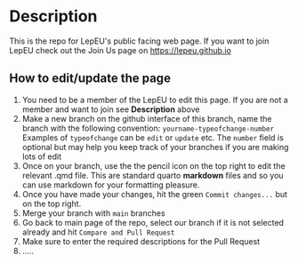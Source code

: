 # Description

This is the repo for LepEU's public facing web page. If you want to join LepEU check out the Join Us page on https://lepeu.github.io


## How to edit/update the page

1. You need to be a member of the LepEU to edit this page. If you are not a member and want to join see **Description** above
2. Make a new branch on the github interface of this branch, name the branch with the following convention: `yourname-typeofchange-number`
   Examples of `typeofchange` can be `edit` or `update` etc. The `number` field is optional but may help you keep track of your branches if you are making lots of edit
3. Once on your branch, use the the pencil icon on the top right to edit the relevant .qmd file. This are standard quarto **markdown** files and so you can use markdown for your formatting pleasure.
4. Once you have made your changes, hit the green `Commit changes...` but on the top right.
5. Merge your branch with `main` branches
6. Go back to main page of the repo, select our branch if it is not selected already and hit `Compare and Pull Request`
7. Make sure to enter the required descriptions for the Pull Request
8. .....
